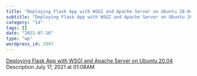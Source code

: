 ```yaml
---
title: "Deploying Flask App with WSGI and Apache Server on Ubuntu 20.04"
subtitle: "Deploying Flask App with WSGI and Apache Server on Ubuntu 20.04"
category: "14"
tags: []
date: "2021-07-16"
type: "wp"
wordpress_id: 2997
---
```

[ Deploying Flask App with WSGI and Apache Server on Ubuntu 20.04](https://asdkazmi.medium.com/deploying-flask-app-with-wsgi-and-apache-server-on-ubuntu-20-04-396607e0e40f)
 Description
July 17, 2021 at 01:08AM